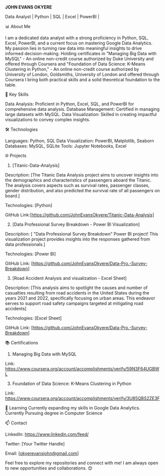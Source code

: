**JOHN EVANS OKYERE**

Data Analyst | Python | SQL | Excel | PowerBI | 

📊 About Me

I am a dedicated data analyst with a strong proficiency in Python, SQL, Excel, PowerBI, and a current focus on mastering Google Data Analytics. My passion lies in turning raw data into meaningful insights to drive informed decision-making. Holding certificates in "Managing Big Data with MySQL" - An online non-credit course authorized by Duke University and offered 
through Coursera and "Foundation of Data Science: K-Means Clustering in Python," - An online non-credit course authorized by University of London, 
Goldsmiths, University of London and offered through Coursera I bring both practical skills and a solid theoretical foundation to the table.

🚀 Key Skills

Data Analysis: Proficient in Python, Excel, SQL, and PowerBI for comprehensive data analysis.
Database Management: Certified in managing large datasets with MySQL.
Data Visualization: Skilled in creating impactful visualizations to convey complex insights.

🛠️ Technologies

Languages: Python, SQL
Data Visualization: PowerBI, Matplotlib, Seaborn
Databases: MySQL, SQLite
Tools: Jupyter Notebooks, Excel

🌐 Projects

1. [Titanic-Data-Analysis]

Description: [The Titanic Data Analysis project aims to uncover insights into the demographics and characteristics of passengers aboard the Titanic. The analysis covers aspects such as survival rates, passenger classes, gender distribution, and also predicted the survival rate of all passengers on board.]

Technologies: [Python]

GitHub Link:[https://github.com/JohnEvansOkyere/Titanic-Data-Analysis]

2. [Data Professional Survey Breakdown - Power BI Visualization]

Description: [ "Data Professional Survey Breakdown" Power BI project! This visualization project provides insights into the responses gathered from data professionals.]

Technologies: [Power BI]

GitHub Link: [https://github.com/JohnEvansOkyere/Data-Pro.-Survey-Breakdown]

3.  [Road Accident Analysis and visualization - Excel Sheet]

Description: [This analysis aims to spotlight the causes and number of casualties resulting from road accidents in the United States during the years 2021 and 2022, specifically focusing on urban areas. This endeavor serves to support road safety campaigns targeted at mitigating road accidents]

Technologies: [Excel Sheet]

GitHub Link: [https://github.com/JohnEvansOkyere/Data-Pro.-Survey-Breakdown]

📚 Certifications

1. Managing Big Data with MySQL

Link: https://www.coursera.org/account/accomplishments/verify/59N3F64UGBWL

3. Foundation of Data Science: K-Means Clustering in Python

Link: https://www.coursera.org/account/accomplishments/verify/3U85QBS2ZE3F

🌱 Learning
Currently expanding my skills in Google Data Analytics.
Currently Pursuing degree in Computer Science


📫 Contact

LinkedIn: https://www.linkedin.com/feed/

Twitter: [Your Twitter Handle]

Email: [okyerevansjohn@gmail.com]

Feel free to explore my repositories and connect with me! I am always open to new opportunities and collaborations. 😊

